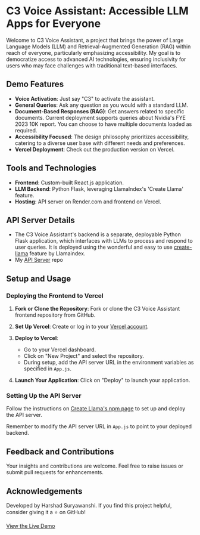 # C3 Voice Assistant: Accessible LLM Apps for Everyone

Welcome to C3 Voice Assistant, a project that brings the power of Large Language Models (LLM) and Retrieval-Augmented Generation (RAG) within reach of everyone, particularly emphasizing accessibility. My goal is to democratize access to advanced AI technologies, ensuring inclusivity for users who may face challenges with traditional text-based interfaces.


## Demo Features
- **Voice Activation**: Just say "C3" to activate the assistant.
- **General Queries**: Ask any question as you would with a standard LLM.
- **Document-Based Responses (RAG)**: Get answers related to specific documents. Current deployment supports queries about Nvidia's FYE 2023 10K report. You can choose to have multiple documents loaded as required.
- **Accessibility Focused**: The design philosophy prioritizes accessibility, catering to a diverse user base with different needs and preferences.
- **Vercel Deployment**: Check out the production version on Vercel.

## Tools and Technologies
- **Frontend**: Custom-built React.js application.
- **LLM Backend**: Python Flask, leveraging LlamaIndex's 'Create Llama' feature.
- **Hosting**: API server on Render.com and frontend on Vercel.

## API Server Details
- The C3 Voice Assistant's backend is a separate, deployable Python Flask application, which interfaces with LLMs to process and respond to user queries. It is deployed using the wonderful and easy to use [create-llama](https://www.npmjs.com/package/create-llama?activeTab=readme) feature by Llamaindex.
- My [API Server](https://github.com/AI-ANK/c3-python-nostream) repo

## Setup and Usage

### Deploying the Frontend to Vercel
1. **Fork or Clone the Repository**:
   Fork or clone the C3 Voice Assistant frontend repository from GitHub.

2. **Set Up Vercel**:
   Create or log in to your [Vercel account](https://vercel.com/).

3. **Deploy to Vercel**:
   - Go to your Vercel dashboard.
   - Click on "New Project" and select the repository.
   - During setup, add the API server URL in the environment variables as specified in `App.js`.

4. **Launch Your Application**:
   Click on "Deploy" to launch your application.

### Setting Up the API Server
Follow the instructions on [Create Llama's npm page](https://www.npmjs.com/package/create-llama?activeTab=readme) to set up and deploy the API server.

Remember to modify the API server URL in `App.js` to point to your deployed backend.


## Feedback and Contributions
Your insights and contributions are welcome. Feel free to raise issues or submit pull requests for enhancements.

## Acknowledgements
Developed by Harshad Suryawanshi. If you find this project helpful, consider giving it a ⭐ on GitHub!

[View the Live Demo](https://c3-ui.vercel.app/)

